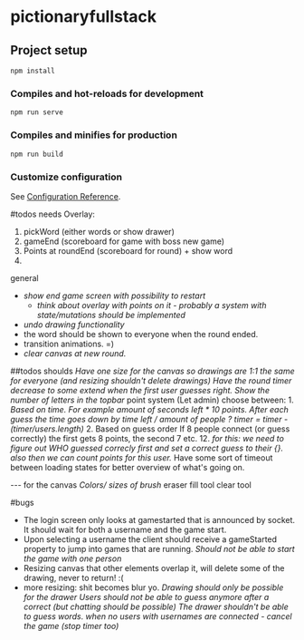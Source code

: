 # pictionaryfullstack

## Project setup
```
npm install
```

### Compiles and hot-reloads for development
```
npm run serve
```

### Compiles and minifies for production
```
npm run build
```

### Customize configuration
See [Configuration Reference](https://cli.vuejs.org/config/).

#todos needs
Overlay:
1. pickWord (either words or show drawer)
2. gameEnd (scoreboard for game with boss new game)
3. Points at roundEnd (scoreboard for round) + show word
4.

 general
 - *show end game screen with possibility to restart*
	 - *think about overlay with points on it - probably a system with state/mutations should be implemented*
 - *undo drawing functionality*
 - the word should be shown to everyone when the round ended.
 - transition animations. =)
 - *clear canvas at new round.*

##todos shoulds
*Have one size for the canvas so drawings are 1:1 the same for everyone (and resizing shouldn't delete drawings)*
*Have the round timer decrease to some extend when the first user guesses right.*
*Show the number of letters in the topbar*
point system
	(Let admin) choose between:
	1. *Based on time.
		For example amount of seconds left * 10 points.
		After each guess the time goes down by time left / amount of people ?
			timer = timer - (timer/users.length)*
	2. Based on guess order
		If 8 people connect (or guess correctly) the first gets 8 points, the second 7 etc.
	12. *for this: we need to figure out WHO guessed correcly first and set a correct guess to their {}.*
		*also then we can count points for this user.*
Have some sort of timeout between loading states for better overview of what's going on.

--- for the canvas
*Colors/*
*sizes of brush*
eraser
fill tool
clear tool

#bugs
* The login screen only looks at gamestarted that is announced by socket. It should wait for both a username and the game start.
* Upon selecting a username the client should receive a gameStarted property to jump into games that are running.
*Should not be able to start the game with one person*
* Resizing canvas that other elements overlap it, will delete some of the drawing, never to return! :(
* more resizing: shit becomes blur yo.
*Drawing should only be possible for the drawer*
*Users should not be able to guess anymore after a correct (but chatting should be possible)*
*The drawer shouldn't be able to guess words*.
*when no users with usernames are connected - cancel the game (stop timer too)*

